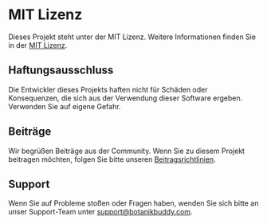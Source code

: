 # MIT Lizenz

Dieses Projekt steht unter der MIT Lizenz. Weitere Informationen finden Sie in der [MIT Lizenz](https://opensource.org/licenses/MIT).

## Haftungsausschluss

Die Entwickler dieses Projekts haften nicht für Schäden oder Konsequenzen, die sich aus der Verwendung dieser Software ergeben. Verwenden Sie auf eigene Gefahr.

## Beiträge

Wir begrüßen Beiträge aus der Community. Wenn Sie zu diesem Projekt beitragen möchten, folgen Sie bitte unseren [Beitragsrichtlinien](./CONTRIBUTING.md).

## Support

Wenn Sie auf Probleme stoßen oder Fragen haben, wenden Sie sich bitte an unser Support-Team unter support@botanikbuddy.com.
